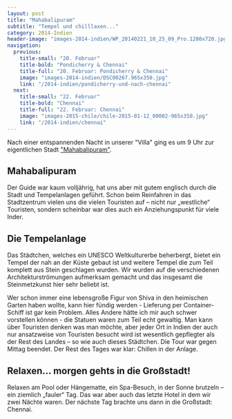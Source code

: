 ```yaml
---
layout: post
title: "Mahabalipuram"
subtitle: "Tempel und chilllaxen..."
category: 2014-Indien
header-image: "images-2014-indien/WP_20140221_10_25_09_Pro.1280x720.jpg"
navigation:
  previous:
    title-small: "20. Februar"
    title-bold: "Pondicherry & Chennai"
    title-full: "20. Februar: Pondicherry & Chennai"
    image: "images-2014-indien/DSC00267.965x350.jpg"
    link: "/2014-indien/pondicherry-und-nach-chennai"
  next:
    title-small: "22. Februar"
    title-bold: "Chennai"
    title-full: "22. Februar: Chennai"
    image: "images-2015-chile/chile-2015-01-12_00002-965x350.jpg"
    link: "/2014-indien/chennai"
---
```


Nach einer entspannenden Nacht in unserer "Villa" ging es um 9 Uhr zur eigentlichen Stadt ["Mahabalipuram"](https://de.wikipedia.org/wiki/Mamallapuram).

## Mahabalipuram

Der Guide war kaum volljährig, hat uns aber mit gutem englisch durch die Stadt und Tempelanlagen geführt. Schon beim Reinfahren in das Stadtzentrum vielen uns die vielen Touristen auf – nicht nur „westliche“ Touristen, sondern scheinbar war dies auch ein Anziehungspunkt für viele Inder. 

## Die Tempelanlage

Das Städtchen, welches ein UNESCO Weltkulturerbe beherbergt, bietet ein Tempel der nah an der Küste gebaut ist und weitere Tempel die zum Teil komplett aus Stein geschlagen wurden. Wir wurden auf die verschiedenen Architekturströmungen aufmerksam gemacht und das insgesamt die Steinmetzkunst hier sehr beliebt ist. 

Wer schon immer eine lebensgroße Figur von Shiva in den heimischen Garten haben wollte, kann hier fündig werden - Lieferung per Container-Schiff ist gar kein Problem. Alles Andere hätte ich mir auch schwer vorstellen können - die Statuen waren zum Teil echt gewaltig. 
Man kann über Touristen denken was man möchte, aber jeder Ort in Indien der auch nur ansatzweise von Touristen besucht wird ist wesentlich gepflegter als der Rest des Landes – so wie auch dieses Städtchen. Die Tour war gegen Mittag beendet. Der Rest des Tages war klar: Chillen in der Anlage. 

## Relaxen... morgen gehts in die Großstadt!

Relaxen am Pool oder Hängematte, ein Spa-Besuch, in der Sonne brutzeln – ein ziemlich „fauler“ Tag. Das war aber auch das letzte Hotel in dem wir zwei Nächte waren. Der nächste Tag brachte uns dann in die Großstadt: Chennai.
